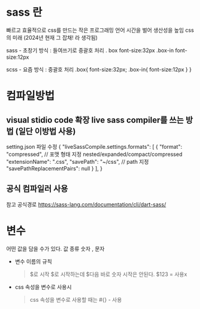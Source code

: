 # sass 란

빠르고 효율적으로 css를 만드는 작은 프로그래밍 언어
시간을 벌어 생산성을 높임
css의 미래 (2024년 현재 그 잡채! 라 생각됨)

sass - 초창기 방식 : 들여쓰기로 중괄호 처리
. box 
	font-size:32px
	.box-in 
		font-size:12px

scss - 요즘 방식 : 중괄호 처리
.box{
	font-size:32px;
	.box-in{
	font-size:12px
	}
}
# 컴파일방법

## visual stidio code 확장 live sass compiler를 쓰는 방법 (일단 이방법 사용)
setting.json 파일 수정
{
	"liveSassCompile.settings.formats": [
		{
			"format": "compressed", // 포맷 형태 지정 nested/expanded/compact/compressed
			"extensionName": ".css",
			"savePath": "~/css", // path 지정
			"savePathReplacementPairs": null
		}
	],
}

## 공식 컴파일러 사용 

참고 공식경로
https://sass-lang.com/documentation/cli/dart-sass/



# 변수

어떤 값을 담을 수가 있다.
값 종류 숫자 , 문자

- 변수 이름의 규칙
	> $로 시작 
	> $로 시작하는데 $다음 바로 숫자 시작은 안된다. $123 = 사용x
	

- css 속성을 변수로 사용시
	> css 속성을 변수로 사용할 때는 #{} - 사용
